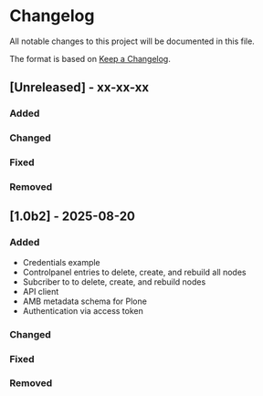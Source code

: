# Changelog
All notable changes to this project will be documented in this file.

The format is based on [Keep a Changelog](http://keepachangelog.com/en/1.0.0/).

## [Unreleased] - xx-xx-xx
### Added
### Changed
### Fixed
### Removed


## [1.0b2] - 2025-08-20

### Added
- Credentials example
- Controlpanel entries to delete, create, and rebuild all nodes
- Subcriber to to delete, create, and rebuild nodes
- API client
- AMB metadata schema for Plone
- Authentication via access token

### Changed

### Fixed

### Removed
